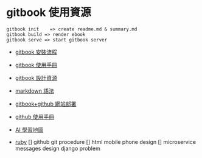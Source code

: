 # gitbook 使用資源

```
gitbook init    => create readme.md & summary.md
gitbook build => render ebook
gitbook serve => start gitbook server

```

* [gitbook 安裝流程](https://www.itread01.com/content/1548646593.html)
* [gitbook 使用手冊](https://wastemobile.gitbooks.io/gitbook-chinese/content/book/gitbook-cli.html)
* [gitbook 設計資源](https://www.twblogs.net/a/5d1e10f4bd9eee1e5c835577)
* [markdown 語法](https://www.itread01.com/p/644558.html)
* [gitbook+github 網站部署]()
* [github 使用手冊](https://www.onejar99.com/gitbook-building-and-publishing-free-unlimitedly/)
* [AI 學習地圖](https://i.am.ai/roadmap/#note)

* [ruby](https://ihower.tw/rails/ruby.html)
[] github git procedure
[] html mobile phone design
[] microservice messages design django problem


